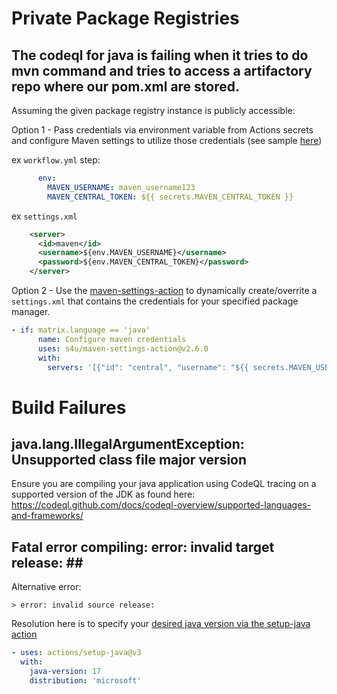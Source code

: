 
# Private Package Registries

## The codeql for java is failing when it tries to do mvn command and tries to access a artifactory repo where our pom.xml are stored.

Assuming the given package registry instance is publicly accessible:


Option 1 - Pass credentials via environment variable from Actions secrets and configure Maven settings to utilize those credentials (see sample [here](https://github.com/actions/setup-java/blob/main/docs/advanced-usage.md#yaml-example))

ex `workflow.yml` step:
```yml
      env:
        MAVEN_USERNAME: maven_username123
        MAVEN_CENTRAL_TOKEN: ${{ secrets.MAVEN_CENTRAL_TOKEN }}
```

ex `settings.xml`
```xml
    <server>
      <id>maven</id>
      <username>${env.MAVEN_USERNAME}</username>
      <password>${env.MAVEN_CENTRAL_TOKEN}</password>
    </server>
```

Option 2 - Use the [maven-settings-action](https://github.com/s4u/maven-settings-action) to dynamically create/overrite a `settings.xml` that contains the credentials for your specified package manager.

```yml
- if: matrix.language == 'java'
      name: Configure maven credentials
      uses: s4u/maven-settings-action@v2.6.0
      with:
        servers: '[{"id": "central", "username": "${{ secrets.MAVEN_USERNAME }}", "password": "${{ secrets.MAVEN_CENTRAL_TOKEN }}"}]'
```

# Build Failures

## java.lang.IllegalArgumentException: Unsupported class file major version ##

Ensure you are compiling your java application using CodeQL tracing on a supported version of the JDK as found here: https://codeql.github.com/docs/codeql-overview/supported-languages-and-frameworks/

## Fatal error compiling: error: invalid target release: \## 

Alternative error:  
```
> error: invalid source release:
```

Resolution here is to specify your [desired java version via the setup-java action](https://github.com/actions/setup-java#supported-version-syntax)
```yml
- uses: actions/setup-java@v3
  with:
    java-version: 17
    distribution: 'microsoft'
```
